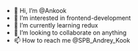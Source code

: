 - 👋 Hi, I’m @Ankook
- 👀 I’m interested in frontend-development
- 🌱 I’m currently learning redux
- 💞️ I’m looking to collaborate on anything
- 📫 How to reach me @SPB_Andrey_Kook


